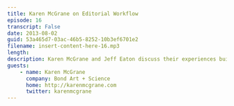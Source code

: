 ```yaml
---
title: Karen McGrane on Editorial Workflow
episode: 16
transcript: False
date: 2013-08-02
guid: 53a465d7-03ac-46b5-8252-10b3ef6701e2
filename: insert-content-here-16.mp3
length: 
description: Karen McGrane and Jeff Eaton discuss their experiences building editorial interfaces for large CMS projects, the challenge of bridging online process with offline reality, and the fact that Microsoft Word will never, ever die.
guests:
    - name: Karen McGrane
      company: Bond Art + Science
      home: http://karenmcgrane.com
      twitter: karenmcgrane
---
```

